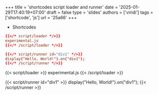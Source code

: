 +++
title = 'shortcodes script loader and runner'
date = '2025-01-29T17:40:19+07:00'
draft = false
type = 'slides'
authors = ['viridi']
tags = ['shortcode', 'js']
url = '25a66'
+++

+ Shortcodes
```toml
{{</* script/loader */>}}
experimental.js
{{</* /script/loader */>}}

{{</* script/runner id="div1" */>}}
display("Hello, World!").on("div1");
{{</* /script/runner */>}}
```

{{< script/loader >}}
experimental.js
{{< /script/loader >}}

{{< script/runner id="div1" >}}
display("Hello, World!").on("div1");
{{< /script/runner >}}
